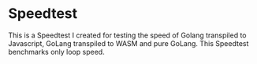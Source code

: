 # Speedtest
This is a Speedtest I created for testing the speed of Golang transpiled to Javascript, GoLang transpiled to WASM and pure GoLang.
This Speedtest benchmarks only loop speed.